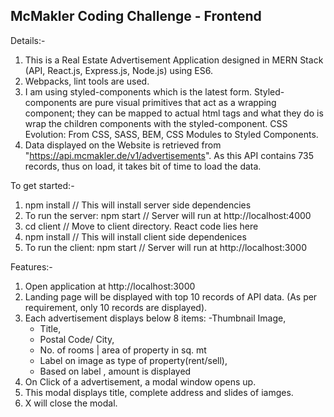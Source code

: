 ## McMakler Coding Challenge - Frontend

Details:-

1. This is a Real Estate Advertisement Application designed in MERN Stack (API, React.js, Express.js, Node.js) using ES6. 
2. Webpacks, lint tools are used.
3. I am using styled-components which is the latest form. Styled-components are pure visual primitives that act as a wrapping component; they can be mapped to actual html tags and what they do is wrap the children components with the styled-component. CSS Evolution: From CSS, SASS, BEM, CSS Modules to Styled Components.
4. Data displayed on the Website is retrieved from "https://api.mcmakler.de/v1/advertisements". As this API contains 735 records, thus on load, it takes bit of time to load the data. 

To get started:-

1. npm install // This will install server side dependencies
2. To run the server: npm start  // Server will run at http://localhost:4000
3. cd client // Move to client directory. React code lies here
4. npm install // This will install client side dependenices
5. To run the client: npm start  // Server will run at http://localhost:3000


Features:-

1. Open application at http://localhost:3000
2. Landing page will be displayed with top 10 records of API data. (As per requirement, only 10 records are displayed).
3. Each advertisement displays below 8 items: 
    -Thumbnail Image, 
    - Title, 
    - Postal Code/ City, 
    - No. of rooms | area of property in sq. mt
    - Label on image as type of property(rent/sell), 
    - Based on label , amount is displayed
4. On Click of a advertisement, a modal window opens up.
5. This modal displays title, complete address and slides of iamges.
6. X will close the modal.
